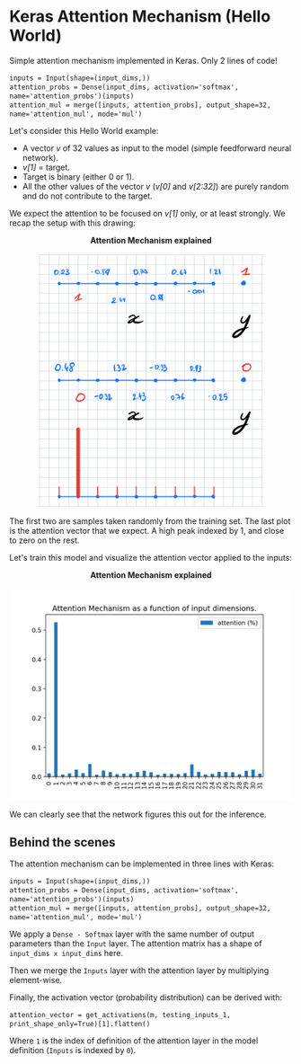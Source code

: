 # Keras Attention Mechanism (Hello World)

Simple attention mechanism implemented in Keras. Only 2 lines of code!

```
inputs = Input(shape=(input_dims,))
attention_probs = Dense(input_dims, activation='softmax', name='attention_probs')(inputs)
attention_mul = merge([inputs, attention_probs], output_shape=32, name='attention_mul', mode='mul')
```


Let's consider this Hello World example:

- A vector *v* of 32 values as input to the model (simple feedforward neural network).
- *v[1]* = target.
- Target is binary (either 0 or 1).
- All the other values of the vector *v* (*v[0]* and *v[2:32]*) are purely random and do not contribute to the target.

We expect the attention to be focused on *v[1]* only, or at least strongly. We recap the setup with this drawing:

<p align="center">
  <b>Attention Mechanism explained</b><br><br>
  <img src="assets/attention_1.png" width="400">
</p>


The first two are samples taken randomly from the training set. The last plot is the attention vector that we expect. A high peak indexed by 1, and close to zero on the rest.

Let's train this model and visualize the attention vector applied to the inputs:

<p align="center">
  <b>Attention Mechanism explained</b><br><br>
  <img src="assets/1.png" width="500">
</p>

We can clearly see that the network figures this out for the inference.

## Behind the scenes

The attention mechanism can be implemented in three lines with Keras:
```
inputs = Input(shape=(input_dims,))
attention_probs = Dense(input_dims, activation='softmax', name='attention_probs')(inputs)
attention_mul = merge([inputs, attention_probs], output_shape=32, name='attention_mul', mode='mul')
```

We apply a `Dense - Softmax` layer with the same number of output parameters than the `Input` layer. The attention matrix has a shape of `input_dims x input_dims` here.

Then we merge the `Inputs` layer with the attention layer by multiplying element-wise.

Finally, the activation vector (probability distribution) can be derived with:

```
attention_vector = get_activations(m, testing_inputs_1, print_shape_only=True)[1].flatten()
```

Where `1` is the index of definition of the attention layer in the model definition (`Inputs` is indexed by `0`).
